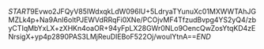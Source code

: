 $START$9Evwo2JFQyV85lWdxqkLdW096lU+5LdryaTYunuXc01MXWWTAhJGMZLk4p+Na9AnI6oltPJEWVdRRqFi0XNe/PCOjvMF4TfzudBvpg4YS2yQ4/zbyCTIqMbYxLX+zXHKn4oaOR+94yFpLX28GWr0NLo9OencQwZosYtqKD4zENrsigX+yp4p2890PAS3LMjReuDIEBoF522Oj/wouIYtnA==$END$
